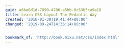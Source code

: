```yaml
---
guid: a6ba6d1d-7890-4706-a5bb-0c53b5ca9a18
title: Learn CSS Layout The Pedantic Way
created: '2016-01-30T19:41:44+00:00'
changed: '2019-09-24T14:36:14+00:00'


bookmark_of: 'http://book.mixu.net/css/index.html'
---
```




